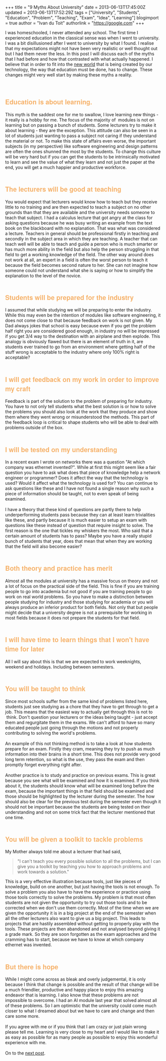 +++
title = "9 Myths About University"
date = 2013-06-13T17:45:00Z
updated = 2013-06-13T17:52:29Z
tags = ["University", "Students", "Education", "Problem", "Teaching", "Exam", "Idea", "Learning"]
blogimport = true
author = "Ivan du Toit"
authorlink = "https://google.com"
+++

I was homeschooled, I never attended any school. The first time I experienced education in the classical sense was when I went to university. I was a bit disillusioned after I went to university by what I found. I realise that my expectations might not have been very realistic or well thought out but I had them never the less. In this post I will discuss each of the myths that I had before and how that contrasted with what actually happened. I believe that in order to fit into the <a href="http://www.youtube.com/watch?v=v0RQE3A47Hw" target="_blank">new world</a> that is being created by our technology, the way that education must be done, has to change. These changes might very well start by making these myths a reality.<br /><br /><a name='more'></a><br /><h2><span style="color: #f6b26b; font-family: Helvetica Neue, Arial, Helvetica, sans-serif;">Education is about learning.</span></h2><div>This myth is the saddest one for me to swallow, I love learning new things - it really is a hobby for me. The focus of the majority of &nbsp;modules is not on learning but on passing a bunch of students. Some lecturers try to make it about learning - they are the exception. This attitude can also be seen in a lot of students just wanting to pass a subject not caring if they understand the material or not. To make this state of affairs even worse, the important subjects (in my perspective) like software engineering and design patterns are often the ones shunned the most by the students. To change this culture will be very hard but if you can get the students to be intrinsically motivated to learn and see the value of what they learn and not just the paper at the end, you will get a much happier and productive workforce.&nbsp;</div><div><br /></div><h2><span style="color: #f6b26b; font-family: Helvetica Neue, Arial, Helvetica, sans-serif;">The lecturers will be good at teaching</span></h2><div>You would expect that lecturers would know how to teach but they receive little to no training and are then expected to teach a subject on no other grounds than that they are available and the university needs someone to teach that subject. I had a calculus lecture that got angry at the class for asking questions because he was busy writing an example from the text book on the blackboard with no explanation. That was what was considered a lecture. Teachers in general should be professional firstly in teaching and secondly in the subject area in which they are teaching. A teacher that can teach well will be able to teach and guide a person who is much smarter or has much more ability in the field but also help the person struggling in that field to get a working knowledge of the field. The other way around does not work at all, an expert in a field is often the worst person to teach it because the field becomes second nature to her. She can not imagine how someone could not understand what she is saying or how to simplify the explanation to the level of the novice.</div><div><br /></div><h2><span style="color: #f6b26b; font-family: Helvetica Neue, Arial, Helvetica, sans-serif;">Students will be prepared for the industry</span></h2><div>I assumed that while studying we will be preparing to enter the industry. While this may even be the intention of modules like software engineering, it does not come close to that because feedback on work is not given. My Dad always jokes that school is easy because even if you get the problem half right you are considered good enough, in industry no will be impressed if you get 3/4 way to the destination with an airplane and then explode. This analogy is obviously flawed but there is an element of truth in it, are students ever trained to go from an environment where getting half of the stuff wrong is acceptable to the industry where only 100% right is acceptable?</div><div><br /></div><div><h2><span style="color: #f6b26b; font-family: Helvetica Neue, Arial, Helvetica, sans-serif;">I will get feedback on my work in order to improve my craft</span></h2></div><div>Feedback is part of the solution to the problem of preparing for industry. You have to not only tell students what the best solution is or how to solve the problems you should also look at the work that they produce and show them where they went wrong or misunderstood the methods. This part of the feedback loop is critical to shape students who will be able to deal with problems outside of the box.</div><div><br /></div><h2><span style="color: #f6b26b; font-family: Helvetica Neue, Arial, Helvetica, sans-serif;">I will be tested on my understanding</span></h2><div>In a recent exam I wrote on networks there was a question "At which company was ethernet invented?". While at first this might seem like a fair question you have to ask what does that piece of knowledge help a network engineer or programmer? Does it affect the way that the technology is used? Would it affect what the technology is used for? You can continue to ask questions like these and I have not found a single reason why such a piece of information should be taught, not to even speak of being examined.&nbsp;</div><div><br /></div><div>I have a theory that these kind of questions are partly there to help underperforming students pass because they can at least learn trivialities like these, and partly because it is much easier to setup an exam with questions like these instead of question that require insight to solve. The first reason is the one that tickles my whiskers the most. Who said that a certain amount of students has to pass? Maybe you have a really stupid bunch of students that year, does that mean that when they are working that the field will also become easier?&nbsp;</div><div><br /></div><h2><span style="color: #f6b26b; font-family: Helvetica Neue, Arial, Helvetica, sans-serif;">Both theory and practice has merit</span></h2><div>Almost all the modules at university has a massive focus on theory and not a lot of focus on the practical side of the field. This is fine if you are training people to go into academia but not good if you are training people to go work on real world problems. So you have to make a distinction between people studying for industry and those studying for academia or you will always produce an inferior product for both fields. Not only that but people might decide that a university degree is not a prerequisite for working in most fields because it does not prepare the students for that field.</div><div><br /></div><div><h2><span style="color: #f6b26b; font-family: Helvetica Neue, Arial, Helvetica, sans-serif;">I will have time to learn things that I won't have time for later</span></h2></div><div>All I will say about this is that we are expected to work weeknights, weekend and holidays. Including between semesters.</div><div><br /></div><h2><span style="color: #f6b26b; font-family: Helvetica Neue, Arial, Helvetica, sans-serif;">You will be taught to think</span></h2><div>Since most schools suffer from the same kind of problems listed here, students just see studying as a chore that they have to get through to get a job. This means that the easiest way to actually get through this is not to &nbsp;think. Don't question your lecturers or the ideas being taught - just accept them and regurgitate them in the exams. We can't afford to have so many educated people just going through the motions and not properly contributing to solving the world's problems.</div><div><br /></div><div>An example of this not thinking method is to take a look at how students prepare for an exam. Firstly they cram, meaning they try to push as much information into their brains in a short time. This does not provide very good long term retention, so what is the use, they pass the exam and then promptly forget everything right after.&nbsp;</div><div><br /></div><div>Another practice is to study and practice on previous exams. This is great because you see what will be examined and how it is examined. If you think about it, the students should know what will be examined long before the exam, because the important things in that field should be examined and those should be highlighted by the lecturer during the semester. The how should also be clear for the previous test during the semester even though it should not be important because the students are being tested on their understanding and not on some trick fact that the lecturer mentioned that one time.</div><div><br /></div><h2><span style="color: #f6b26b; font-family: Helvetica Neue, Arial, Helvetica, sans-serif;">You will be given a toolkit to tackle problems</span></h2><div>My Mother always told me about a lecturer that had said,&nbsp;</div><blockquote class="tr_bq">"I can't teach you every possible solution to all the problems, but I can give you a toolkit by teaching you how to approach problems and work towards a solution."</blockquote><div>This is a very effective illustration because tools, just like pieces of knowledge, build on one another, but just having the tools is not enough. To solve a problem you also have to have the experience or practice using those tools correctly to solve the problems. My problem is that most often students are not given the opportunity to try out those tools and to be corrected when we don't use them correctly. Most of the time when we are given the opportunity it is in a big project at the end of the semester when all the other lecturers also want to give us a big project. This leads to projects that are hastily assembled without getting to properly play with the tools. These projects are then abandoned and not analysed beyond giving it a grade mark. So they are soon forgotten as the exam approaches and the cramming has to start, because we have to know at which company ethernet was invented.</div><div><br /></div><h2><span style="color: #f6b26b; font-family: Helvetica Neue, Arial, Helvetica, sans-serif;">But there is hope</span></h2><div>While I might come across as bleak and overly judgemental, it is only because I think that change is possible and the result of that change will be a much friendlier, productive and happy place to enjoy this amazing endeavor that is learning. I also know that these problems are not impossible to overcome. I had an AI module last year that solved almost all of these problems. So I am optimistic that the university could come much closer to what I dreamed about but we have to care and change and then care some more.</div><div><br /></div><div>If you agree with me or if you think that I am crazy or just plain wrong please tell me. Learning is very close to my heart and I would like to make it as easy as possible for as many people as possible to enjoy this wonderful experience with me.<br /><br />On to the <a href="http://blog.tryfinally.co.za/2013/06/the-practical-value-of-bsc-cs-degree.html" target="_blank">next post</a>.</div>
